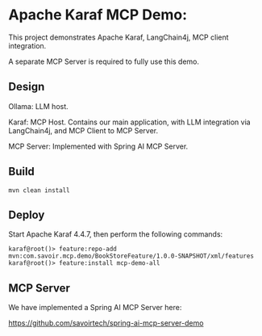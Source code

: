 # Apache Karaf MCP Demo:


This project demonstrates Apache Karaf, LangChain4j, MCP client integration.

A separate MCP Server is required to fully use this demo.

## Design

 Ollama: LLM host.

 Karaf: MCP Host. Contains our main application, with LLM integration via LangChain4j, and MCP Client to MCP Server.

 MCP Server: Implemented with Spring AI MCP Server.


## Build

```
mvn clean install
```

## Deploy

Start Apache Karaf 4.4.7, then perform the following commands:

```text
karaf@root()> feature:repo-add mvn:com.savoir.mcp.demo/BookStoreFeature/1.0.0-SNAPSHOT/xml/features
karaf@root()> feature:install mcp-demo-all
```


## MCP Server

We have implemented a Spring AI MCP Server here:

https://github.com/savoirtech/spring-ai-mcp-server-demo
